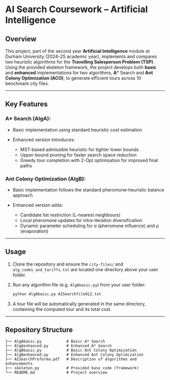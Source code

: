 # AI Search Coursework – Artificial Intelligence

## Overview

This project, part of the second year **Artificial Intelligence** module at Durham University (2024–25 academic year), implements and compares two heuristic algorithms for the **Travelling Salesperson Problem (TSP)**.
Using the provided skeleton framework, the project develops both **basic** and **enhanced** implementations for two algorithms, **A*** Search and **Ant Colony Optimization (ACO)**, to generate efficient tours across 10 benchmark city files.

---

## Key Features

### A* Search (AlgA):

  * Basic implementation using standard heuristic cost estimation
  * Enhanced version introduces:

    * MST-based admissible heuristic for tighter lower bounds
    * Upper-bound pruning for faster search space reduction
    * Greedy tour completion with 2-Opt optimisation for improved final paths

### Ant Colony Optimization (AlgB):

  * Basic implementation follows the standard pheromone–heuristic balance approach
  * Enhanced version adds:

    * Candidate list restriction (L-nearest neighbours)
    * Local pheromone updates for intra-iteration diversification
    * Dynamic parameter scheduling for α (pheromone influence) and ρ (evaporation)

---

## Usage

1. Clone the repository and ensure the `city-files/` and `alg_codes_and_tariffs.txt` are located one directory above your user folder.
2. Run any algorithm file (e.g. `AlgAbasic.py`) from your user folder:

   ```bash
   python AlgAbasic.py AISearchfile012.txt
   ```
3. A tour file will be automatically generated in the same directory, containing the computed tour and its total cost.

---

## Repository Structure

```
├── AlgAbasic.py           # Basic A* Search
├── AlgAenhanced.py        # Enhanced A* Search 
├── AlgBbasic.py           # Basic Ant Colony Optimization
├── AlgBenhanced.py        # Enhanced Ant Colony Optimization
├── AISearchProforma.pdf   # Description of algorithms and enhancements
├── skeleton.py            # Provided base code (framework)
└── README.md              # Project overview
```


